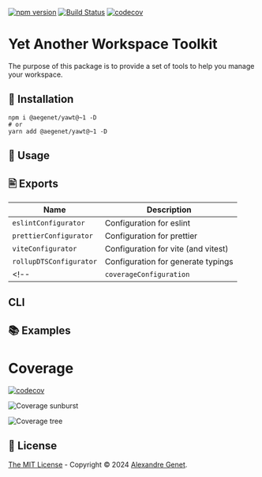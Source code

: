 [![npm version](https://img.shields.io/npm/v/@aegenet/yawt.svg)](https://www.npmjs.com/package/@aegenet/yawt)
[![Build Status](https://github.com/aegenet/yawt/actions/workflows/ci.yml/badge.svg)](https://github.com/aegenet/yawt/actions)
[![codecov](https://codecov.io/gh/aegenet/yawt/branch/main/graph/badge.svg?token=4E9LC0O0X1)](https://codecov.io/gh/aegenet/yawt)
<br />

# Yet Another Workspace Toolkit

The purpose of this package is to provide a set of tools to help you manage your workspace.

## 💾 Installation

```shell
npm i @aegenet/yawt@~1 -D
# or
yarn add @aegenet/yawt@~1 -D
```

## 📝 Usage

## 🖹 Exports

| Name | Description |
| --- | --- |
| `eslintConfigurator` | Configuration for eslint |
| `prettierConfigurator` | Configuration for prettier |
| `viteConfigurator` | Configuration for vite (and vitest) |
| `rollupDTSConfigurator` | Configuration for generate typings  |
<!-- | `coverageConfiguration` | Configuration for coverage | -->

## CLI


## 📚 Examples


# Coverage

[![codecov](https://codecov.io/gh/aegenet/yawt/branch/main/graph/badge.svg?token=4E9LC0O0X1)](https://codecov.io/gh/aegenet/yawt)

![Coverage sunburst](https://codecov.io/gh/aegenet/yawt/branch/main/graphs/sunburst.svg?token=4E9LC0O0X1)

![Coverage tree](https://codecov.io/gh/aegenet/yawt/branch/main/graphs/tree.svg?token=4E9LC0O0X1)

## 📝 License

[The MIT License](LICENSE) - Copyright © 2024 [Alexandre Genet](https://github.com/aegenet).
